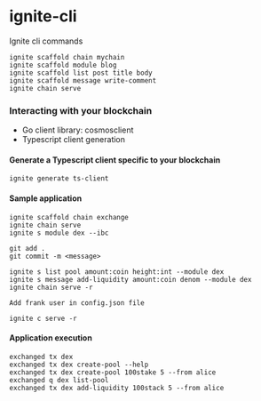 # ignite-cli

Ignite cli commands

```
ignite scaffold chain mychain
ignite scaffold module blog
ignite scaffold list post title body
ignite scaffold message write-comment
ignite chain serve

 ```

### Interacting with your blockchain

- Go client library: cosmosclient
- Typescript client generation

#### Generate a Typescript client specific to your blockchain

```
ignite generate ts-client
```

#### Sample application

```
ignite scaffold chain exchange
ignite chain serve
ignite s module dex --ibc

git add .
git commit -m <message>

ignite s list pool amount:coin height:int --module dex
ignite s message add-liquidity amount:coin denom --module dex
ignite chain serve -r

Add frank user in config.json file

ignite c serve -r

```

#### Application execution

```
exchanged tx dex
exchanged tx dex create-pool --help
exchanged tx dex create-pool 100stake 5 --from alice
exchanged q dex list-pool
exchanged tx dex add-liquidity 100stack 5 --from alice
```


